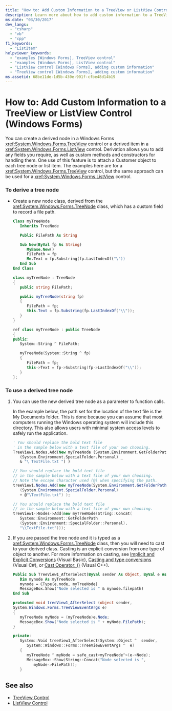 ```yaml
---
title: "How to: Add Custom Information to a TreeView or ListView Control"
description: Learn more about how to add custom information to a TreeView or ListView control in Windows Forms.  
ms.date: "03/30/2017"
dev_langs: 
  - "csharp"
  - "vb"
  - "cpp"
f1_keywords: 
  - "ListItem"
helpviewer_keywords: 
  - "examples [Windows Forms], TreeView control"
  - "examples [Windows Forms], ListView control"
  - "ListView control [Windows Forms], adding custom information"
  - "TreeView control [Windows Forms], adding custom information"
ms.assetid: 68be11de-1d5b-430e-901f-cfbe48d14b19
---
```

# How to: Add Custom Information to a TreeView or ListView Control (Windows Forms)

You can create a derived node in a Windows Forms <xref:System.Windows.Forms.TreeView> control or a derived item in a <xref:System.Windows.Forms.ListView> control. Derivation allows you to add any fields you require, as well as custom methods and constructors for handling them. One use of this feature is to attach a Customer object to each tree node or list item. The examples here are for a <xref:System.Windows.Forms.TreeView> control, but the same approach can be used for a <xref:System.Windows.Forms.ListView> control.  
  
### To derive a tree node  
  
- Create a new node class, derived from the <xref:System.Windows.Forms.TreeNode> class, which has a custom field to record a file path.  
  
    ```vb  
    Class myTreeNode  
       Inherits TreeNode  
  
       Public FilePath As String  
  
       Sub New(ByVal fp As String)  
          MyBase.New()  
          FilePath = fp  
          Me.Text = fp.Substring(fp.LastIndexOf("\"))  
       End Sub  
    End Class  
    ```  
  
    ```csharp  
    class myTreeNode : TreeNode  
    {  
       public string FilePath;  
  
       public myTreeNode(string fp)  
       {  
          FilePath = fp;  
          this.Text = fp.Substring(fp.LastIndexOf("\\"));  
       }  
    }  
    ```  
  
    ```cpp  
    ref class myTreeNode : public TreeNode  
    {  
    public:  
       System::String ^ FilePath;  
  
       myTreeNode(System::String ^ fp)  
       {  
          FilePath = fp;  
          this->Text = fp->Substring(fp->LastIndexOf("\\"));  
       }  
    };  
    ```  
  
### To use a derived tree node  
  
1. You can use the new derived tree node as a parameter to function calls.  
  
     In the example below, the path set for the location of the text file is the My Documents folder. This is done because you can assume that most computers running the Windows operating system will include this directory. This also allows users with minimal system access levels to safely run the application.  
  
    ```vb  
    ' You should replace the bold text file
    ' in the sample below with a text file of your own choosing.  
    TreeView1.Nodes.Add(New myTreeNode (System.Environment.GetFolderPath _  
       (System.Environment.SpecialFolder.Personal) _  
       & "\ TextFile.txt ") )  
    ```  
  
    ```csharp  
    // You should replace the bold text file
    // in the sample below with a text file of your own choosing.  
    // Note the escape character used (@) when specifying the path.  
    treeView1.Nodes.Add(new myTreeNode(System.Environment.GetFolderPath
       (System.Environment.SpecialFolder.Personal)
       + @"\TextFile.txt") );  
    ```  
  
    ```cpp  
    // You should replace the bold text file
    // in the sample below with a text file of your own choosing.  
    treeView1->Nodes->Add(new myTreeNode(String::Concat(  
       System::Environment::GetFolderPath  
       (System::Environment::SpecialFolder::Personal),  
       "\\TextFile.txt")));  
    ```  
  
2. If you are passed the tree node and it is typed as a <xref:System.Windows.Forms.TreeNode> class, then you will need to cast to your derived class. Casting is an explicit conversion from one type of object to another. For more information on casting, see [Implicit and Explicit Conversions](/dotnet/visual-basic/programming-guide/language-features/data-types/implicit-and-explicit-conversions) (Visual Basic), [Casting and type conversions](/dotnet/csharp/programming-guide/types/casting-and-type-conversions) (Visual C#), or [Cast Operator: ()](/cpp/cpp/cast-operator-parens) (Visual C++).  
  
    ```vb  
    Public Sub TreeView1_AfterSelect(ByVal sender As Object, ByVal e As System.Windows.Forms.TreeViewEventArgs) Handles TreeView1.AfterSelect  
       Dim mynode As myTreeNode  
       mynode = CType(e.node, myTreeNode)  
       MessageBox.Show("Node selected is " & mynode.filepath)  
    End Sub  
    ```  
  
    ```csharp  
    protected void treeView1_AfterSelect (object sender,  
    System.Windows.Forms.TreeViewEventArgs e)  
    {  
       myTreeNode myNode = (myTreeNode)e.Node;  
       MessageBox.Show("Node selected is " + myNode.FilePath);  
    }  
    ```  
  
    ```cpp  
    private:  
       System::Void treeView1_AfterSelect(System::Object ^  sender,  
          System::Windows::Forms::TreeViewEventArgs ^  e)  
       {  
          myTreeNode ^ myNode = safe_cast<myTreeNode^>(e->Node);  
          MessageBox::Show(String::Concat("Node selected is ",
             myNode->FilePath));  
       }  
    ```  
  
## See also

- [TreeView Control](treeview-control-windows-forms.md)
- [ListView Control](listview-control-windows-forms.md)
